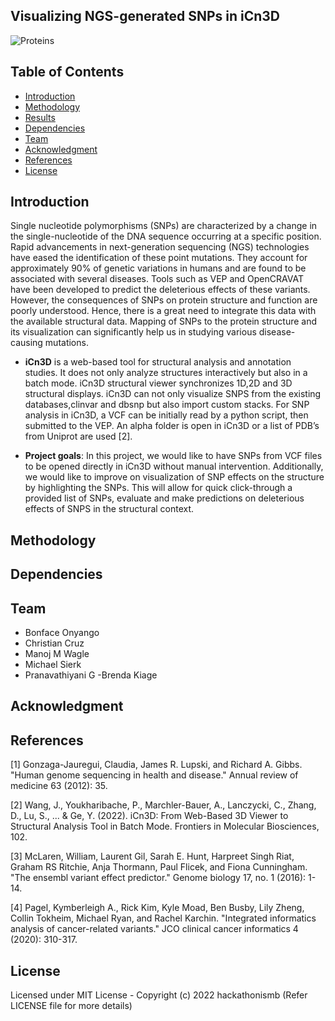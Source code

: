 ## Visualizing NGS-generated SNPs in iCn3D


![Proteins](https://user-images.githubusercontent.com/92297911/178541105-d86b8198-7c54-445c-a6cd-6183dede708c.png)



## Table of Contents
- [Introduction](#Introduction)
- [Methodology](#Methodology)
- [Results](#Results)
- [Dependencies](#Dependencies)
- [Team](#Team)
- [Acknowledgment](#Acknowledgment)
- [References](#References)
- [License](#License)

## Introduction

Single nucleotide polymorphisms (SNPs) are characterized by a change in the single-nucleotide of the DNA sequence occurring at a specific position. Rapid advancements in next-generation sequencing (NGS) technologies have eased the identification of these point mutations. They account for approximately 90% of genetic variations in humans and are found to be associated with several diseases. Tools such as VEP and OpenCRAVAT have been developed to predict the deleterious effects of these variants. However, the consequences of SNPs on protein structure and function are poorly understood. Hence, there is a great need to integrate this data with the available structural data. Mapping of SNPs to the protein structure and its visualization can significantly help us in studying various disease-causing mutations.

- **iCn3D** is a web-based tool for structural analysis and annotation studies. It does not only analyze structures interactively but also in a batch mode. iCn3D structural viewer synchronizes  1D,2D and 3D structural displays. iCn3D can not only visualize SNPS from the existing databases,clinvar and dbsnp but also import custom stacks. For SNP analysis in iCn3D, a VCF can be initially read by a python script, then submitted to the VEP. An alpha folder is open in iCn3D or a list of PDB’s from Uniprot are used [2].

- **Project goals**: In this project, we would like to have SNPs from VCF files to be opened directly in iCn3D without manual intervention. Additionally, we would like to improve on visualization of SNP effects on the structure by highlighting the SNPs. This will allow for quick click-through a provided list of SNPs, evaluate and make predictions on deleterious effects of SNPS in the structural context.



## Methodology


## Dependencies


## Team 
- Bonface Onyango
- Christian Cruz
- Manoj M Wagle
- Michael Sierk
- Pranavathiyani G
-Brenda Kiage
## Acknowledgment


## References
[1] Gonzaga-Jauregui, Claudia, James R. Lupski, and Richard A. Gibbs. "Human genome sequencing in health and disease." Annual review of medicine 63 (2012): 35.

[2] Wang, J., Youkharibache, P., Marchler-Bauer, A., Lanczycki, C., Zhang, D., Lu, S., ... & Ge, Y. (2022). iCn3D: From Web-Based 3D Viewer to Structural Analysis Tool in Batch Mode. Frontiers in Molecular Biosciences, 102.

[3] McLaren, William, Laurent Gil, Sarah E. Hunt, Harpreet Singh Riat, Graham RS Ritchie, Anja Thormann, Paul Flicek, and Fiona Cunningham. "The ensembl variant effect predictor." Genome biology 17, no. 1 (2016): 1-14.

[4] Pagel, Kymberleigh A., Rick Kim, Kyle Moad, Ben Busby, Lily Zheng, Collin Tokheim, Michael Ryan, and Rachel Karchin. "Integrated informatics analysis of cancer-related variants." JCO clinical cancer informatics 4 (2020): 310-317.


## License
Licensed under MIT License - Copyright (c) 2022 hackathonismb (Refer LICENSE file for more details)
